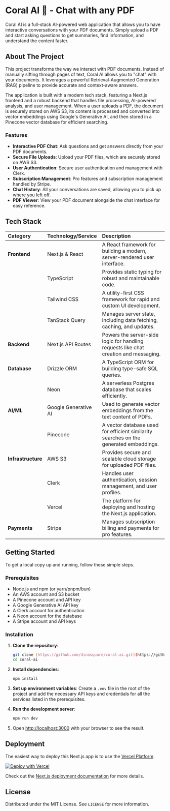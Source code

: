 # Coral AI 🐠 - Chat with any PDF

Coral AI is a full-stack AI-powered web application that allows you to have interactive conversations with your PDF documents. Simply upload a PDF and start asking questions to get summaries, find information, and understand the content faster.

## About The Project

This project transforms the way we interact with PDF documents. Instead of manually sifting through pages of text, Coral AI allows you to "chat" with your documents. It leverages a powerful Retrieval-Augmented Generation (RAG) pipeline to provide accurate and context-aware answers.

The application is built with a modern tech stack, featuring a Next.js frontend and a robust backend that handles file processing, AI-powered analysis, and user management. When a user uploads a PDF, the document is securely stored on AWS S3, its content is processed and converted into vector embeddings using Google's Generative AI, and then stored in a Pinecone vector database for efficient searching.

### Features

-   **Interactive PDF Chat**: Ask questions and get answers directly from your PDF documents.
-   **Secure File Uploads**: Upload your PDF files, which are securely stored on AWS S3.
-   **User Authentication**: Secure user authentication and management with Clerk.
-   **Subscription Management**: Pro features and subscription management handled by Stripe.
-   **Chat History**: All your conversations are saved, allowing you to pick up where you left off.
-   **PDF Viewer**: View your PDF document alongside the chat interface for easy reference.

## Tech Stack

| Category          | Technology/Service    | Description                                                                    |
| :---------------- | :-------------------- | :----------------------------------------------------------------------------- |
| **Frontend** | Next.js & React       | A React framework for building a modern, server-rendered user interface.       |
|                   | TypeScript            | Provides static typing for robust and maintainable code.                       |
|                   | Tailwind CSS          | A utility-first CSS framework for rapid and custom UI development.             |
|                   | TanStack Query        | Manages server state, including data fetching, caching, and updates.           |
| **Backend** | Next.js API Routes    | Powers the server-side logic for handling requests like chat creation and messaging. |
| **Database** | Drizzle ORM           | A TypeScript ORM for building type-safe SQL queries.                           |
|                   | Neon                  | A serverless Postgres database that scales efficiently.                        |
| **AI/ML** | Google Generative AI  | Used to generate vector embeddings from the text content of PDFs.              |
|                   | Pinecone              | A vector database used for efficient similarity searches on the generated embeddings. |
| **Infrastructure**| AWS S3                | Provides secure and scalable cloud storage for uploaded PDF files.             |
|                   | Clerk                 | Handles user authentication, session management, and user profiles.            |
|                   | Vercel                | The platform for deploying and hosting the Next.js application.                |
| **Payments** | Stripe                | Manages subscription billing and payments for pro features.                    |

## Getting Started

To get a local copy up and running, follow these simple steps.

### Prerequisites

-   Node.js and npm (or yarn/pnpm/bun)
-   An AWS account and S3 bucket
-   A Pinecone account and API key
-   A Google Generative AI API key
-   A Clerk account for authentication
-   A Neon account for the database
-   A Stripe account and API keys

### Installation

1.  **Clone the repository**:
    ```sh
    git clone [https://github.com/dinasquare/coral-ai.git](https://github.com/dinasquare/coral-ai.git)
    cd coral-ai
    ```

2.  **Install dependencies**:
    ```sh
    npm install
    ```

3.  **Set up environment variables**:
    Create a `.env` file in the root of the project and add the necessary API keys and credentials for all the services listed in the prerequisites.

4.  **Run the development server**:
    ```sh
    npm run dev
    ```

5.  Open [http://localhost:3000](http://localhost:3000) with your browser to see the result.

## Deployment

The easiest way to deploy this Next.js app is to use the [Vercel Platform](https://vercel.com/new?utm_medium=default-template&filter=next.js&utm_source=create-next-app&utm_campaign=create-next-app-readme).

[![Deploy with Vercel](https://vercel.com/button)](https://vercel.com/new/clone?repository-url=https%3A%2F%2Fgithub.com%2Fdinasquare%2FCoral-AI)

Check out the [Next.js deployment documentation](https://nextjs.org/docs/app/building-your-application/deploying) for more details.

## License

Distributed under the MIT License. See `LICENSE` for more information.
